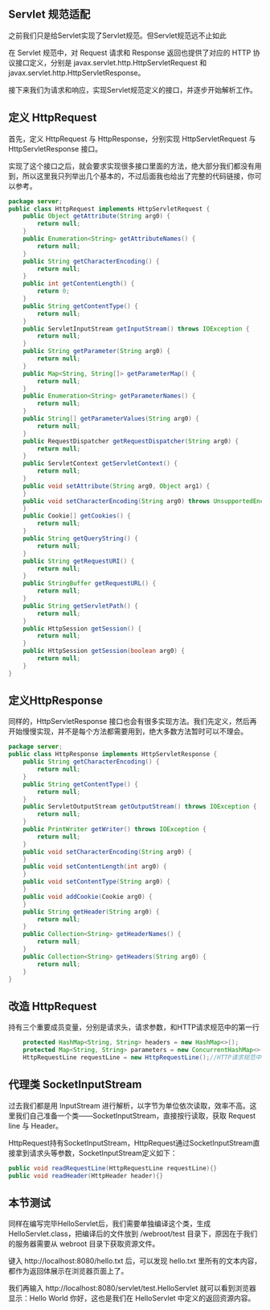 ## Servlet 规范适配
之前我们只是给Servlet实现了Servlet规范。但Servlet规范远不止如此

在 Servlet 规范中，对 Request 请求和 Response 返回也提供了对应的 HTTP 协议接口定义，分别是 javax.servlet.http.HttpServletRequest 和 javax.servlet.http.HttpServletResponse。

接下来我们为请求和响应，实现Servlet规范定义的接口，并逐步开始解析工作。

## 定义 HttpRequest
首先，定义 HttpRequest 与 HttpResponse，分别实现 HttpServletRequest 与 HttpServletResponse 接口。

实现了这个接口之后，就会要求实现很多接口里面的方法，绝大部分我们都没有用到，所以这里我只列举出几个基本的，不过后面我也给出了完整的代码链接，你可以参考。

```java
package server;
public class HttpRequest implements HttpServletRequest {
    public Object getAttribute(String arg0) {
        return null;
    }
    public Enumeration<String> getAttributeNames() {
        return null;
    }
    public String getCharacterEncoding() {
        return null;
    }
    public int getContentLength() {
        return 0;
    }
    public String getContentType() {
        return null;
    }
    public ServletInputStream getInputStream() throws IOException {
        return null;
    }
    public String getParameter(String arg0) {
        return null;
    }
    public Map<String, String[]> getParameterMap() {
        return null;
    }
    public Enumeration<String> getParameterNames() {
        return null;
    }
    public String[] getParameterValues(String arg0) {
        return null;
    }
    public RequestDispatcher getRequestDispatcher(String arg0) {
        return null;
    }
    public ServletContext getServletContext() {
        return null;
    }
    public void setAttribute(String arg0, Object arg1) {
    }
    public void setCharacterEncoding(String arg0) throws UnsupportedEncodingException {
    }
    public Cookie[] getCookies() {
        return null;
    }
    public String getQueryString() {
        return null;
    }
    public String getRequestURI() {
        return null;
    }
    public StringBuffer getRequestURL() {
        return null;
    }
    public String getServletPath() {
        return null;
    }
    public HttpSession getSession() {
        return null;
    }
    public HttpSession getSession(boolean arg0) {
        return null;
    }
}
```

## 定义HttpResponse
同样的，HttpServletResponse 接口也会有很多实现方法。我们先定义，然后再开始慢慢实现，并不是每个方法都需要用到，绝大多数方法暂时可以不理会。
```java
package server;
public class HttpResponse implements HttpServletResponse {
    public String getCharacterEncoding() {
        return null;
    }
    public String getContentType() {
        return null;
    }
    public ServletOutputStream getOutputStream() throws IOException {
        return null;
    }
    public PrintWriter getWriter() throws IOException {
        return null;
    }
    public void setCharacterEncoding(String arg0) {
    }
    public void setContentLength(int arg0) {
    }
    public void setContentType(String arg0) {
    }
    public void addCookie(Cookie arg0) {
    }
    public String getHeader(String arg0) {
        return null;
    }
    public Collection<String> getHeaderNames() {
        return null;
    }
    public Collection<String> getHeaders(String arg0) {
        return null;
    }
}
```

## 改造 HttpRequest
持有三个重要成员变量，分别是请求头，请求参数，和HTTP请求规范中的第一行
```java
    protected HashMap<String, String> headers = new HashMap<>();
    protected Map<String, String> parameters = new ConcurrentHashMap<>();
    HttpRequestLine requestLine = new HttpRequestLine();//HTTP请求规范中的第一行
```

## 代理类 SocketInputStream

过去我们都是用 InputStream 进行解析，以字节为单位依次读取，效率不高。这里我们自己准备一个类——SocketInputStream，直接按行读取，获取 Request line 与 Header。

HttpRequest持有SocketInputStream，HttpRequest通过SocketInputStream直接拿到请求头等参数，SocketInputStream定义如下：

```java
public void readRequestLine(HttpRequestLine requestLine){}
public void readHeader(HttpHeader header){}
```

## 本节测试

同样在编写完毕HelloServlet后，我们需要单独编译这个类，生成 HelloServlet.class，把编译后的文件放到 /webroot/test 目录下，原因在于我们的服务器需要从 webroot 目录下获取资源文件。

键入 http://localhost:8080/hello.txt 后，可以发现 hello.txt 里所有的文本内容，都作为返回体展示在浏览器页面上了。

我们再输入 http://localhost:8080/servlet/test.HelloServlet 就可以看到浏览器显示：Hello World 你好，这也是我们在 HelloServlet 中定义的返回资源内容。